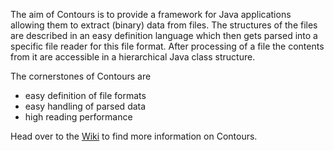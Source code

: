 The aim of Contours is to provide a framework for Java applications allowing them to extract (binary) data from files. The structures of the files are described in an easy definition language which then gets parsed into a specific file reader for this file format. After processing of a file the contents from it are accessible in a hierarchical Java class structure.

The cornerstones of Contours are
  * easy definition of file formats
  * easy handling of parsed data
  * high reading performance

Head over to the [Wiki](http://code.google.com/p/contours/wiki/Welcome) to find more information on Contours.